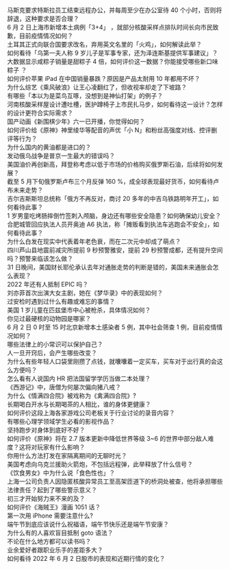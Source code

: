 马斯克要求特斯拉员工结束远程办公，并每周至少在办公室待 40 个小时，否则将辞退，这种要求是否合理？  
6 月 2 日上海市新增本土病例「3+4」 ，就部分核酸采样点排队时间长向市民致歉，目前疫情情况如何？  
土耳其正式向联合国要求改名，弃用英文名里的「火鸡」，如何解读此举？  
如何看待「乌第一夫人称 9 岁儿子是军事专家，还为泽连斯基提供军事建议」？  
大数据显示咸粽子销量是甜粽子 4 倍，如何评价这一数据？你能接受哪些新口味粽子 ？  
如何评价苹果 iPad 在中国销量暴跌？原因是产品太耐用 10 年都用不坏？  
为什么综艺《乘风破浪》让王心凌翻红了，但收视率却走了下坡路？  
有哪些「本以为是菜鸟互啄，没想到是神仙打架」的例子？  
河南核酸采样屋设计遭吐槽，医护蹲椅子上市民扎马步，如何看待这一设计？怎样的设计更符合实际需求？  
国产动画《新围棋少年》六一已开播，你觉得如何？  
如何评价给《原神》神里绫华等配音的声优「小 N」和粉丝高强度对线、控评删评等行为？  
为什么国内的黄油都是进口的？  
发动俄乌战争是普京一生最大的错误吗？  
美国油价再创新高，拜登称考虑以低于市场的价格购买俄罗斯石油，后续将如何发展？  
截至 5 月下旬俄罗斯卢布三个月反弹 160 %，成全球表现最好货币，如何看待卢布未来走势？  
吉尔吉斯斯坦总统称「俄方不再反对，商讨 20 多年的中吉乌铁路明年开工」，如何看待此事？  
1 岁男童吃烤肠摔倒竹签刺入颅脑，身边还有哪些安全隐患？如何确保幼儿安全？  
合肥城管回应执法人员开奥迪 A6 执法，称「摊贩看到执法车逃跑会不安全」，如何看待此事？  
为什么白发在现实中代表着年老色衰，而在二次元中却成了萌点？  
四川芦山县地震前减灾所提前 9 秒预警雅安，提前 29 秒预警成都，还有提升空间吗？预警来临该怎么做？  
31 日晚间，美国财长耶伦承认去年对通胀走势的判断是错的，美国未来通胀会怎么表现？  
2022 年还有人抵制 EPIC 吗？  
刘亦菲首次出演大女主剧，她在《梦华录》中的表现如何？  
过安检时遇到过什么有趣或难忘的事情？  
美国 1 岁儿童在匹兹堡市中心被枪杀，具体情况如何？  
你见过最硬核的动物园是哪家？  
6 月 2 日 0 时至 15 时北京新增本土感染者 5 例，其中社会筛查 1 例，目前疫情情况如何？  
哪些法律上的小常识可以保护自己？  
人一旦开窍后，会产生哪些改变？  
为什么有些年轻人口袋里刚攒了点钱，就囔囔着一定买车，买车对于出行真的会这么方便吗？  
怎么看有人说国内 HR 把法国留学学历当做二本处理？  
《西游记》中，唐僧为何屡次偏向猪八戒？  
为什么《情满四合院》被戏称为《禽满四合院》?  
长期喝白开水与长期喝茶的人相比，谁的身体更健康？  
如何评价这段上海各家游戏公司老板关于行业讨论的录音内容？  
有哪些心理学领域学生必看的影视作品？  
坚持跑步对身体到底好不好？  
如何评价《原神》将在 2.7 版本更新中降低世界等级 3~6 的世界中部分敌人难度？这将对玩家有什么影响？  
你用什么方法打发在家隔离期间的无聊时光？  
美国考虑向乌克兰援助火箭炮，不包括远程弹，此举释放了什么信号？  
《饮食男女》中为什么说「食色性也」？  
上海一公司负责人因隐匿核酸异常员工至高架匝道下的桥洞处被查，他将承担哪些法律责任？起到了哪些警示意义？  
初三才开始努力来不来的及？  
如何评价《海贼王》漫画 1051 话？  
第一次用 iPhone 需要注意什么?  
端午节到底应该说什么祝福语，端午节快乐还是端午节安康？  
为什么有的人喜欢盲目抵制 goto 语法？  
不论在什么地方都可以读书吗？  
业余爱好者跟职业乐手的差距多大？  
如何看待 2022 年 6 月 2 日股市的表现和近期行情的变化？  
